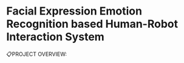 # Facial Expression Emotion Recognition based Human-Robot Interaction System

:clipboard:PROJECT OVERVIEW:

